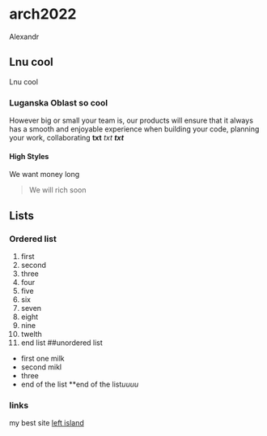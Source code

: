 # arch2022
Alexandr 
## Lnu cool
Lnu cool
### Luganska Oblast so cool
However big or small your team is, our products will ensure that it always has a smooth and enjoyable experience when
building your code, planning your work, collaborating
**txt**
*txt*
***txt***
#### High Styles

We want money long 
>We will rich soon

## Lists
### Ordered list
1. first
2. second
3. three
4. four
5. five
6. six
7. seven
8. eight
9. nine
10. twelth
11. end list
##unordered list
- first one milk 
- second mikl
- three 
- end of the list 
**end of the list*uuuu*
### links
my best site [left island](https://www.youtube.com/)


